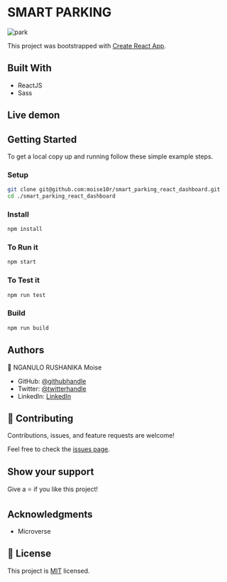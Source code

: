 # SMART PARKING
![park](https://user-images.githubusercontent.com/57562869/139311658-a54d85fe-2213-43f6-a84d-e60dda7374fa.png)

This project was bootstrapped with [Create React App](https://github.com/facebook/create-react-app).

## Built With

- ReactJS
- Sass

## Live demon


## Getting Started

To get a local copy up and running follow these simple example steps.

### Setup

```bash
git clone git@github.com:moise10r/smart_parking_react_dashboard.git
cd ./smart_parking_react_dashboard
```

### Install

```bash
npm install
```

### To Run it

```bash
npm start
```

### To Test it

```bash
npm run test
```


### Build

```bash
npm run build
```


## Authors

👤 NGANULO RUSHANIKA Moise

- GitHub: [@githubhandle](https://github.com/moise10r)
- Twitter: [@twitterhandle](https://twitter.com/MRushanika)
- LinkedIn: [LinkedIn](https://www.linkedin.com/in/nganulo-rushanika-mo%C3%AFse-626139197/)
## 🤝 Contributing

Contributions, issues, and feature requests are welcome!

Feel free to check the [issues page](../../issues/).

## Show your support

Give a ⭐️ if you like this project!

## Acknowledgments

- Microverse

## 📝 License

This project is [MIT](./MIT.md) licensed.
